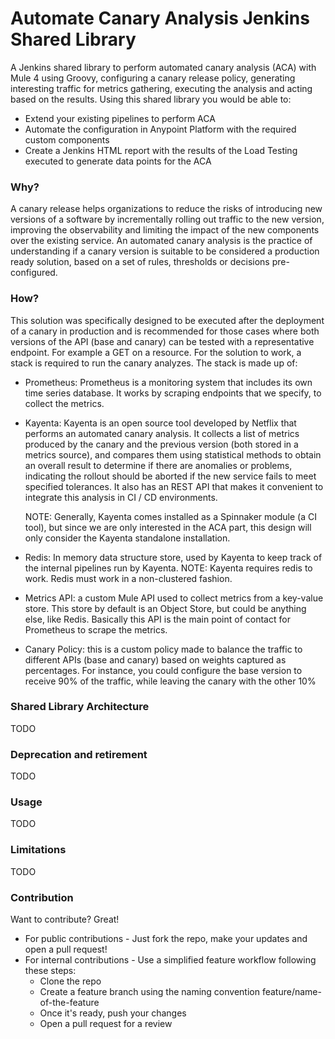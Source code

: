 
# Automate Canary Analysis Jenkins Shared Library
A Jenkins shared library to perform automated canary analysis (ACA) with Mule 4 using Groovy, configuring a canary release policy, generating interesting traffic for metrics gathering, executing the analysis and acting based on the results. Using this shared library you would be able to:
  - Extend your existing pipelines to perform ACA
  - Automate the configuration in Anypoint Platform with the required custom components
  - Create a Jenkins HTML report with the results of the Load Testing executed to generate data points for the ACA

### Why?
A canary release helps organizations to reduce the risks of introducing new versions of a software by incrementally rolling out traffic to the new version, improving the observability and limiting the impact of the new components over the existing service. An automated canary analysis is the practice of understanding if a canary version is suitable to be considered a production ready solution, based on a set of rules, thresholds or decisions pre-configured.

### How?
This solution was specifically designed to be executed after the deployment of a canary in production and is recommended for those cases where both versions of the API (base and canary) can be tested with a representative endpoint. For example a GET on a resource.
For the solution to work, a stack is required to run the canary analyzes. The stack is made up of:
-   Prometheus: Prometheus is a monitoring system that includes its own time series database. It works by scraping endpoints that we specify, to collect the metrics.

-   Kayenta: Kayenta is an open source tool developed by Netflix that performs an automated canary analysis. It collects a list of metrics produced by the canary and the previous version (both stored in a metrics source), and compares them using statistical methods to obtain an overall result to determine if there are anomalies or problems, indicating the rollout should be aborted if the new service fails to meet specified tolerances. It also has an REST API that makes it convenient to integrate this analysis in CI / CD environments.

	NOTE: Generally, Kayenta comes installed as a Spinnaker module (a CI tool), but since we are only interested in the ACA part, this design will only consider the Kayenta standalone installation.

-   Redis: In memory data structure store, used by Kayenta to keep track of the internal pipelines run by Kayenta.
NOTE: Kayenta requires redis to work. Redis must work in a non-clustered fashion.

-  Metrics API: a custom Mule API used to collect metrics from a key-value store. This store by default is an Object Store, but could be anything else, like Redis. Basically this API is the main point of contact for Prometheus to scrape the metrics.

- Canary Policy: this is a custom policy made to balance the traffic to different APIs (base and canary) based on weights captured as percentages. For instance, you could configure the base version to receive 90% of the traffic, while leaving the canary with the other 10%

### Shared Library Architecture
TODO


### Deprecation and retirement
TODO

### Usage
TODO

### Limitations
TODO

### Contribution

Want to contribute? Great!

* For public contributions - Just fork the repo, make your updates and open a pull request!
* For internal contributions - Use a simplified feature workflow following these steps:
   - Clone the repo
   - Create a feature branch using the naming convention feature/name-of-the-feature
   - Once it's ready, push your changes
   - Open a pull request for a review
